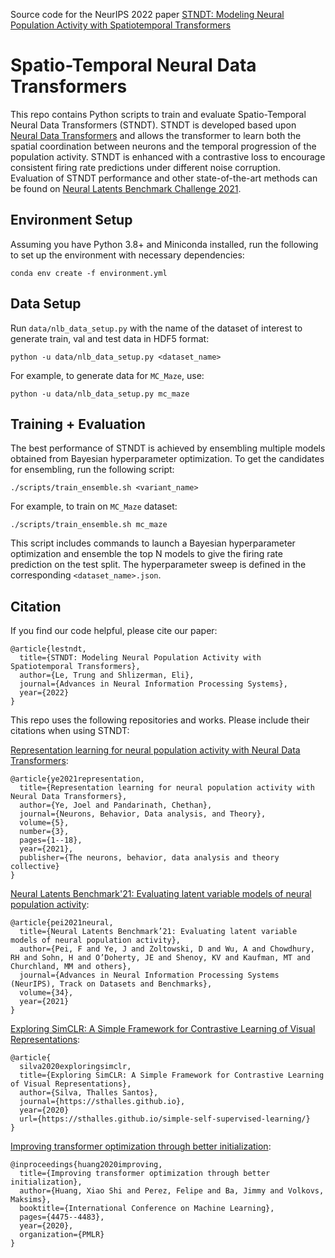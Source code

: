 Source code for the NeurIPS 2022 paper [STNDT: Modeling Neural Population Activity with Spatiotemporal Transformers](https://arxiv.org/abs/2206.04727)
# Spatio-Temporal Neural Data Transformers

This repo contains Python scripts to train and evaluate Spatio-Temporal Neural Data Transformers (STNDT). STNDT is developed based upon [Neural Data Transformers](https://github.com/snel-repo/neural-data-transformers) and allows the transformer to learn both the spatial coordination between neurons and the temporal progression of the population activity. STNDT is enhanced with a contrastive loss to encourage consistent firing rate predictions under different noise corruption. Evaluation of STNDT performance and other state-of-the-art methods can be found on [Neural Latents Benchmark Challenge 2021](https://neurallatents.github.io/).

## Environment Setup
Assuming you have Python 3.8+ and Miniconda installed, run the following to set up the environment with necessary dependencies:
```
conda env create -f environment.yml
```

## Data Setup
Run `data/nlb_data_setup.py` with the name of the dataset of interest to generate train, val and test data in HDF5 format:
```
python -u data/nlb_data_setup.py <dataset_name>
```
For example, to generate data for `MC_Maze`, use:
```
python -u data/nlb_data_setup.py mc_maze
```

## Training + Evaluation
The best performance of STNDT is achieved by ensembling multiple models obtained from Bayesian hyperparameter optimization. To get the candidates for ensembling, run the following script:
```
./scripts/train_ensemble.sh <variant_name>
```
For example, to train on `MC_Maze` dataset:
```
./scripts/train_ensemble.sh mc_maze
```
This script includes commands to launch a Bayesian hyperparameter optimization and ensemble the top N models to give the firing rate prediction on the test split. The hyperparameter sweep is defined in the corresponding `<dataset_name>.json`.

## Citation
If you find our code helpful, please cite our paper:
```
@article{lestndt,
  title={STNDT: Modeling Neural Population Activity with Spatiotemporal Transformers},
  author={Le, Trung and Shlizerman, Eli},
  journal={Advances in Neural Information Processing Systems},
  year={2022}
}
```
This repo uses the following repositories and works. Please include their citations when using STNDT:

[Representation learning for neural population activity with Neural Data Transformers](https://github.com/snel-repo/neural-data-transformers):
```
@article{ye2021representation,
  title={Representation learning for neural population activity with Neural Data Transformers},
  author={Ye, Joel and Pandarinath, Chethan},
  journal={Neurons, Behavior, Data analysis, and Theory},
  volume={5},
  number={3},
  pages={1--18},
  year={2021},
  publisher={The neurons, behavior, data analysis and theory collective}
}
```
[Neural Latents Benchmark'21: Evaluating latent variable models of neural population activity](https://github.com/neurallatents/nlb_tools.git):
```
@article{pei2021neural,
  title={Neural Latents Benchmark’21: Evaluating latent variable models of neural population activity},
  author={Pei, F and Ye, J and Zoltowski, D and Wu, A and Chowdhury, RH and Sohn, H and O’Doherty, JE and Shenoy, KV and Kaufman, MT and Churchland, MM and others},
  journal={Advances in Neural Information Processing Systems (NeurIPS), Track on Datasets and Benchmarks},
  volume={34},
  year={2021}
}
```
[Exploring SimCLR: A Simple Framework for Contrastive Learning of Visual Representations](https://github.com/sthalles/SimCLR.git):
```
@article{
  silva2020exploringsimclr,
  title={Exploring SimCLR: A Simple Framework for Contrastive Learning of Visual Representations},
  author={Silva, Thalles Santos},
  journal={https://sthalles.github.io},
  year={2020}
  url={https://sthalles.github.io/simple-self-supervised-learning/}
}
```
[Improving transformer optimization through better initialization](https://github.com/layer6ai-labs/T-Fixup.git):
```
@inproceedings{huang2020improving,
  title={Improving transformer optimization through better initialization},
  author={Huang, Xiao Shi and Perez, Felipe and Ba, Jimmy and Volkovs, Maksims},
  booktitle={International Conference on Machine Learning},
  pages={4475--4483},
  year={2020},
  organization={PMLR}
}
```